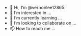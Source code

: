 - 👋 Hi, I’m @vernonlee12865
- 👀 I’m interested in ...
- 🌱 I’m currently learning ...
- 💞️ I’m looking to collaborate on ...
- 📫 How to reach me ...

<!---
vernonlee12865/vernonlee12865 is a ✨ special ✨ repozxczxczxcsitory because its `README.md` (this file) appears on your GitHub profile.
You can click the Preview likjnk to take a look at your changes.
--->
